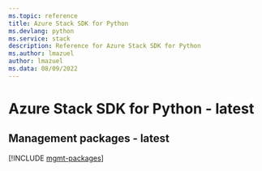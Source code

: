 ```yaml
---
ms.topic: reference
title: Azure Stack SDK for Python
ms.devlang: python
ms.service: stack
description: Reference for Azure Stack SDK for Python
ms.author: lmazuel
author: lmazuel
ms.data: 08/09/2022
---
```

# Azure Stack SDK for Python - latest

## Management packages - latest
[!INCLUDE [mgmt-packages](stack-mgmt-index.md)]